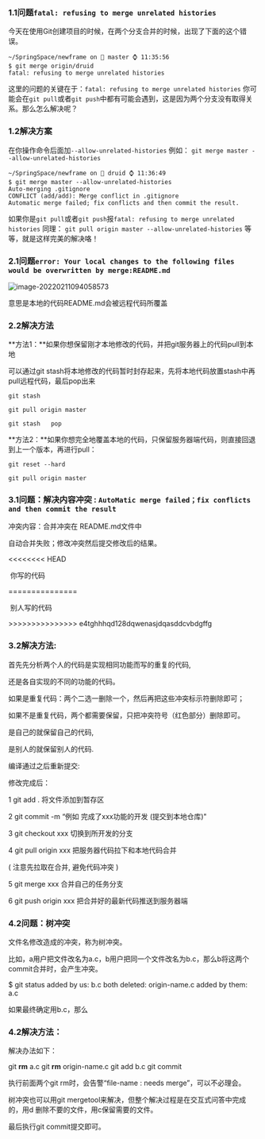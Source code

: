 ### 1.1问题`fatal: refusing to merge unrelated histories`

今天在使用Git创建项目的时候，在两个分支合并的时候，出现了下面的这个错误。

```
~/SpringSpace/newframe on  master ⌚ 11:35:56
$ git merge origin/druid
fatal: refusing to merge unrelated histories
```

这里的问题的关键在于：`fatal: refusing to merge unrelated histories`
你可能会在`git pull`或者`git push`中都有可能会遇到，这是因为两个分支没有取得关系。那么怎么解决呢？

### 1.2解决方案

在你操作命令后面加`--allow-unrelated-histories`
例如：
`git merge master --allow-unrelated-histories`

```
~/SpringSpace/newframe on  druid ⌚ 11:36:49
$ git merge master --allow-unrelated-histories
Auto-merging .gitignore
CONFLICT (add/add): Merge conflict in .gitignore
Automatic merge failed; fix conflicts and then commit the result.
```

如果你是`git pull`或者`git push`报`fatal: refusing to merge unrelated histories`
同理：
`git pull origin master --allow-unrelated-histories`
等等，就是这样完美的解决咯！



### 2.1问题`error: Your local changes to the following files would be overwritten by merge:README.md`

![image-20220211094058573](C:\Users\li\AppData\Roaming\Typora\typora-user-images\image-20220211094058573.png)

意思是本地的代码README.md会被远程代码所覆盖

### 2.2解决方法

**方法1：**如果你想保留刚才本地修改的代码，并把git服务器上的代码pull到本地

可以通过git stash将本地修改的代码暂时封存起来，先将本地代码放置stash中再pull远程代码，最后pop出来

`git stash `

`git pull origin master`

`git stash   pop`

**方法2：**如果你想完全地覆盖本地的代码，只保留服务器端代码，则直接回退到上一个版本，再进行pull：

`git reset --hard`

`git pull origin master`



### 3.1问题：解决内容冲突 : `AutoMatic merge failed；fix conflicts and then commit the result `

冲突内容：合并冲突在 README.md文件中

自动合并失败；修改冲突然后提交修改后的结果。

<<<<<<<< HEAD

​    你写的代码

===============

​    别人写的代码

\>>>>>>>>>>>>>>> e4tghhhqd128dqwenasjdqasddcvbdgffg

### 3.2解决方法:

首先先分析两个人的代码是实现相同功能而写的重复的代码,

还是各自实现的不同的功能的代码。

如果是重复代码：两个二选一删除一个，然后再把这些冲突标示符删除即可；

如果不是重复代码，两个都需要保留，只把冲突符号（红色部分）删除即可。

是自己的就保留自己的代码,

是别人的就保留别人的代码.

编译通过之后重新提交:

修改完成后：

1 git add . 将文件添加到暂存区

2 git commit -m “例如 完成了xxx功能的开发 (提交到本地仓库)"

3 git checkout xxx 切换到所开发的分支

4 git pull origin xxx 把服务器代码拉下和本地代码合并

( 注意先拉取在合并, 避免代码冲突 )

5 git merge xxx 合并自己的任务分支

6 git push  origin xxx 把合并好的最新代码推送到服务器端



### 4.2问题：树冲突

文件名修改造成的冲突，称为树冲突。

比如，a用户把文件改名为a.c，b用户把同一个文件改名为b.c，那么b将这两个commit合并时，会产生冲突。

$ git status
  added by us:  b.c
  both deleted:  origin-name.c
  added by them: a.c

如果最终确定用b.c，那么

### 4.2解决方法：

解决办法如下：

git **rm** a.c
git **rm** origin-name.c
git add b.c
git commit

执行前面两个git rm时，会告警“file-name : needs merge”，可以不必理会。

树冲突也可以用git mergetool来解决，但整个解决过程是在交互式问答中完成的，用d 删除不要的文件，用c保留需要的文件。

最后执行git commit提交即可。